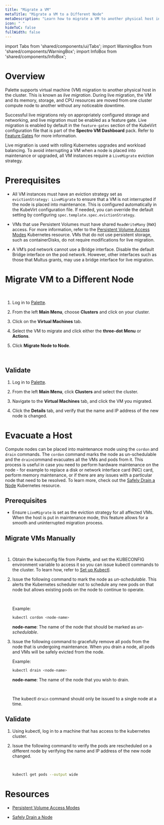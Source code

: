 ```yaml
---
title: "Migrate a VM"
metaTitle: "Migrate a VM to a Different Node"
metaDescription: "Learn how to migrate a VM to another physical host in the cluster using Palette."
icon: " "
hideToC: false
fullWidth: false
---
```


import Tabs from 'shared/components/ui/Tabs';
import WarningBox from 'shared/components/WarningBox';
import InfoBox from 'shared/components/InfoBox';


# Overview

Palette supports virtual machine (VM) migration to another physical host in the cluster. This is known as *live migration*. During live migration, the VM and its memory, storage, and CPU resources are moved from one cluster compute node to another without any noticeable downtime. 

Successful live migrations rely on appropriately configured storage and networking, and live migration must be enabled as a feature gate. Live migration is enabled by default in the ``feature-gates`` section of the KubeVirt configuration file that is part of the **Spectro VM Dashboard** pack. Refer to [Feature Gates](/vm-management#featuregates) for more information.

Live migration is used with rolling Kubernetes upgrades and workload balancing. To avoid interrupting a VM when a node is placed into maintenance or upgraded, all VM instances require a ``LiveMigrate`` eviction strategy.


# Prerequisites

- All VM instances must have an eviction strategy set as `evictionStrategy: LiveMigrate` to ensure that a VM is not interrupted if the node is placed into maintenance. This is configured automatically in the KubeVirt configuration file. If needed, you can override the default setting by configuring `spec.template.spec.evictionStrategy`.


- VMs that use Persistent Volumes must have shared ``ReadWriteMany`` (``RWX``) access. For more information, refer to the [Persistent Volume Access Modes](https://kubernetes.io/docs/concepts/storage/persistent-volumes/#access-modes) Kubernetes resource. VMs that do not use persistent storage, such as containerDisks, do not require modifications for live migration.


- A VM’s pod network cannot use a Bridge interface. Disable the default Bridge interface on the pod network. However, other interfaces such as those that Multus grants, may use a bridge interface for live migration.


# Migrate VM to a Different Node

<br />

1. Log in to [Palette](https://console.spectrocloud.com).


2. From the left **Main Menu**, choose **Clusters** and click on your cluster. 


3. Click on the **Virtual Machines** tab.


4. Select the VM to migrate and click either the **three-dot Menu** or **Actions**.


5. Click **Migrate Node to Node**.  

<br />


## Validate

1. Log in to [Palette](https://console.spectrocloud.com).


2. From the left **Main Menu**, click **Clusters** and select the cluster. 


3. Navigate to  the **Virtual Machines** tab, and click the VM you migrated. 


4. Click the **Details** tab, and verify that the name and IP address of the new node is changed.


# Evacuate a Host

Compute nodes can be placed into maintenance mode using the `cordon` and `drain` commands. The `cordon` command marks the node as un-schedulable and the `drain`command evacuates all the VMs and pods from it. This process is useful in case you need to perform hardware maintenance on the node - for example to replace a disk or network interface card (NIC) card, perform memory maintenance, or if there are any issues with a particular node that need to be resolved. To learn more, check out the [Safely Drain a Node](https://kubernetes.io/docs/tasks/administer-cluster/safely-drain-node/#use-kubectl-drain-to-remove-a-node-from-service) Kubernetes resource.  


## Prerequisites

- Ensure `LiveMigrate` is set as the eviction strategy for all affected VMs. When the host is put in maintenance mode, this feature allows for a smooth and uninterrupted migration process.   


## Migrate VMs Manually

<br />

1. Obtain the kubeconfig file from Palette, and set the KUBECONFIG environment variable to access it so you can issue kubectl commands to the cluster. To learn how, refer to [Set up Kubectl](https://docs.spectrocloud.com/clusters/cluster-management/palette-webctl/#setupkubectl).


2. Issue the following command to mark the node as *un-schedulable*. This alerts the Kubernetes scheduler not to schedule any new pods on that node but allows existing pods on the node to continue to operate.

    <br />

    
   Example:
    ```bash
    kubectl cordon <node-name>
    ``` 
    
    **node-name**: The name of the node that should be marked as *un-schedulable*.


3. Issue the following command to gracefully remove all pods from the node that is undergoing maintenance. When you drain a node, all pods and VMs will be safely evicted from the node.

    Example:
    ```bash
    kubectl drain <node-name>
    ```

    **node-name**: The name of the node that you wish to drain.
    
    <br />
    
    <InfoBox>

    The kubectl `drain` command should only be issued to a single node at a time.

    </InfoBox>


## Validate


1. Using kubectl, log in to a machine that has access to the kubernetes cluster. 


2. Issue the following command to verify the pods are rescheduled on a different node by verifying the name and IP address of the new node changed.

    <br />
    
    ```bash
    kubectl get pods --output wide
    ```


# Resources

- [Persistent Volume Access Modes](https://kubernetes.io/docs/concepts/storage/persistent-volumes/#access-modes)


- [Safely Drain a Node](https://kubernetes.io/docs/tasks/administer-cluster/safely-drain-node/#use-kubectl-drain-to-remove-a-node-from-service)


<br />


<br />


<br />


<br />

